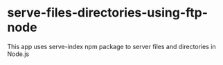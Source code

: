 # serve-files-directories-using-ftp-node
This app uses serve-index npm package to server files and directories in Node.js

